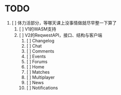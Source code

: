 # TODO

1. [ ] 体力活部分，等哪天课上没事情做就尽早整一下算了
   1. [ ] V1的WASM支持
   2. [ ] V2的ReqwestAPI，接口、结构与客户端
      1. [ ] Changelog
      2. [ ] Chat
      3. [ ] Comments
      4. [ ] Events
      5. [ ] Forums
      6. [ ] Home
      7. [ ] Matches
      8. [ ] Multiplayer
      9. [ ] News
      10. [ ] Notifications
